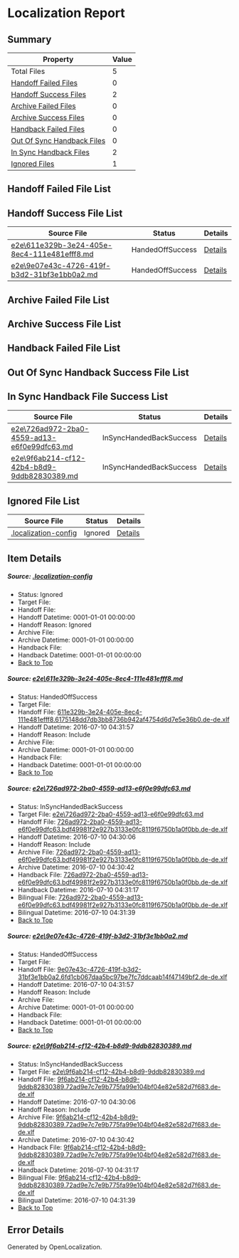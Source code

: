 # <a name='report-top'></a> Localization Report

## Summary
 Property | Value 
 -------- | ----- 
 Total Files | 5
[ Handoff Failed Files ](#handoff-failed-list)| 0
[ Handoff Success Files ](#handoff-success-list)| 2
[ Archive Failed Files ](#archive-failed-list)| 0
[ Archive Success Files ](#archive-success-list)| 0
[ Handback Failed Files ](#handback-failed-list)| 0
[ Out Of Sync Handback Files ](#outofsync-handback-success-list)| 0
[ In Sync Handback Files ](#insync-handback-success-list)| 2
[ Ignored Files ](#ignored-list)| 1

## <a name='handoff-failed-list'></a> Handoff Failed File List

## <a name='handoff-success-list'></a> Handoff Success File List
 Source File | Status | Details 
 ----------- | ------ | ------- 
 [e2e\611e329b-3e24-405e-8ec4-111e481efff8.md](https://github.com/OpenLocalizationTestOrg/oltest/blob/790374e02344d6d9a8ee70d1a8f6b9ebfad2cf35/e2e/611e329b-3e24-405e-8ec4-111e481efff8.md) | HandedOffSuccess | [Details](#b8f10d076318a243ba1533fa0a2413f56a15362f1)
 [e2e\9e07e43c-4726-419f-b3d2-31bf3e1bb0a2.md](https://github.com/OpenLocalizationTestOrg/oltest/blob/790374e02344d6d9a8ee70d1a8f6b9ebfad2cf35/e2e/9e07e43c-4726-419f-b3d2-31bf3e1bb0a2.md) | HandedOffSuccess | [Details](#05b0b7faef75f9fcedd41bfc29e18c62b33bc3c23)

## <a name='archive-failed-list'></a> Archive Failed File List

## <a name='archive-success-list'></a> Archive Success File List

## <a name='handback-failed-list'></a> Handback Failed File List

## <a name='outofsync-handback-success-list'></a> Out Of Sync Handback Success File List

## <a name='insync-handback-success-list'></a> In Sync Handback File Success List
 Source File | Status | Details 
 ----------- | ------ | ------- 
 [e2e\726ad972-2ba0-4559-ad13-e6f0e99dfc63.md](https://github.com/OpenLocalizationTestOrg/oltest/blob/c355c1daa3cbb9c9931df092ffa3accc45af6758/e2e/726ad972-2ba0-4559-ad13-e6f0e99dfc63.md) | InSyncHandedBackSuccess | [Details](#189e7ccf57648d8f50caa4e1fa874914574585c52)
 [e2e\9f6ab214-cf12-42b4-b8d9-9ddb82830389.md](https://github.com/OpenLocalizationTestOrg/oltest/blob/c355c1daa3cbb9c9931df092ffa3accc45af6758/e2e/9f6ab214-cf12-42b4-b8d9-9ddb82830389.md) | InSyncHandedBackSuccess | [Details](#9158b88c88a56637c5e34feef97203a2752b60084)

## <a name='ignored-list'></a> Ignored File List
 Source File | Status | Details 
 ----------- | ------ | ------- 
 [.localization-config](https://github.com/OpenLocalizationTestOrg/oltest/blob/790374e02344d6d9a8ee70d1a8f6b9ebfad2cf35/.localization-config) | Ignored | [Details](#3d4f252ac210baf56311d7e97dcc2db10974dbd20)

## Item Details
##### <a name='3d4f252ac210baf56311d7e97dcc2db10974dbd20'></a> Source: [.localization-config](https://github.com/OpenLocalizationTestOrg/oltest/blob/790374e02344d6d9a8ee70d1a8f6b9ebfad2cf35/.localization-config)
* Status: Ignored
* Target File: 
* Handoff File: 
* Handoff Datetime: 0001-01-01 00:00:00
* Handoff Reason: Ignored
* Archive File: 
* Archive Datetime: 0001-01-01 00:00:00
* Handback File: 
* Handback Datetime: 0001-01-01 00:00:00
* [Back to Top](#report-top)

##### <a name='b8f10d076318a243ba1533fa0a2413f56a15362f1'></a> Source: [e2e\611e329b-3e24-405e-8ec4-111e481efff8.md](https://github.com/OpenLocalizationTestOrg/oltest/blob/790374e02344d6d9a8ee70d1a8f6b9ebfad2cf35/e2e/611e329b-3e24-405e-8ec4-111e481efff8.md)
* Status: HandedOffSuccess
* Target File: 
* Handoff File: [611e329b-3e24-405e-8ec4-111e481efff8.6175148dd7db3bb8736b942af4754d6d7e5e36b0.de-de.xlf](https://github.com/OpenLocalizationTestOrg/olhandoff-e2e/blob/6f6573629e49e46d9bbbb612488e7db6ccb5b365/ol-handoff/OpenLocalizationTestOrg/oltest-dede-fly/ci/ht/611e329b-3e24-405e-8ec4-111e481efff8.6175148dd7db3bb8736b942af4754d6d7e5e36b0.de-de.xlf)
* Handoff Datetime: 2016-07-10 04:31:57
* Handoff Reason: Include
* Archive File: 
* Archive Datetime: 0001-01-01 00:00:00
* Handback File: 
* Handback Datetime: 0001-01-01 00:00:00
* [Back to Top](#report-top)

##### <a name='189e7ccf57648d8f50caa4e1fa874914574585c52'></a> Source: [e2e\726ad972-2ba0-4559-ad13-e6f0e99dfc63.md](https://github.com/OpenLocalizationTestOrg/oltest/blob/c355c1daa3cbb9c9931df092ffa3accc45af6758/e2e/726ad972-2ba0-4559-ad13-e6f0e99dfc63.md)
* Status: InSyncHandedBackSuccess
* Target File: [e2e\726ad972-2ba0-4559-ad13-e6f0e99dfc63.md](https://github.com/OpenLocalizationTestOrg/oltest-dede-fly/blob/a5d6f8dee2cb7a6164b8f3a145c860ed096b5b4f/e2e/726ad972-2ba0-4559-ad13-e6f0e99dfc63.md)
* Handoff File: [726ad972-2ba0-4559-ad13-e6f0e99dfc63.bdf49981f2e927b3133e0fc8119f6750b1a0f0bb.de-de.xlf](https://github.com/OpenLocalizationTestOrg/olhandoff-e2e/blob/f76c66158a8d9e8de03c7e74ae6350f95a028174/ol-handoff/OpenLocalizationTestOrg/oltest-dede-fly/ci/ht/726ad972-2ba0-4559-ad13-e6f0e99dfc63.bdf49981f2e927b3133e0fc8119f6750b1a0f0bb.de-de.xlf)
* Handoff Datetime: 2016-07-10 04:30:06
* Handoff Reason: Include
* Archive File: [726ad972-2ba0-4559-ad13-e6f0e99dfc63.bdf49981f2e927b3133e0fc8119f6750b1a0f0bb.de-de.xlf](https://github.com/OpenLocalizationTestOrg/olhandoff-e2e/blob/206b5d6b15d90ced07ad42e7182c33d17efade69/ol-archive/OpenLocalizationTestOrg/oltest-dede-fly/ci/ht/726ad972-2ba0-4559-ad13-e6f0e99dfc63.bdf49981f2e927b3133e0fc8119f6750b1a0f0bb.de-de.xlf)
* Archive Datetime: 2016-07-10 04:30:42
* Handback File: [726ad972-2ba0-4559-ad13-e6f0e99dfc63.bdf49981f2e927b3133e0fc8119f6750b1a0f0bb.de-de.xlf](https://github.com/OpenLocalizationTestOrg/olhandback-e2e/blob/21b83d69ebd48d7adf38557ad88f0f04cbbb9fbb/ol-handback/OpenLocalizationTestOrg/oltest-dede-fly/ci/ht/726ad972-2ba0-4559-ad13-e6f0e99dfc63.bdf49981f2e927b3133e0fc8119f6750b1a0f0bb.de-de.xlf)
* Handback Datetime: 2016-07-10 04:31:17
* Bilingual File: [726ad972-2ba0-4559-ad13-e6f0e99dfc63.bdf49981f2e927b3133e0fc8119f6750b1a0f0bb.de-de.xlf](https://github.com/OpenLocalizationTestOrg/olhandback-e2e/blob/21b83d69ebd48d7adf38557ad88f0f04cbbb9fbb/ol-handback/OpenLocalizationTestOrg/oltest-dede-fly/ci/ht/726ad972-2ba0-4559-ad13-e6f0e99dfc63.bdf49981f2e927b3133e0fc8119f6750b1a0f0bb.de-de.xlf)
* Bilingual Datetime: 2016-07-10 04:31:39
* [Back to Top](#report-top)

##### <a name='05b0b7faef75f9fcedd41bfc29e18c62b33bc3c23'></a> Source: [e2e\9e07e43c-4726-419f-b3d2-31bf3e1bb0a2.md](https://github.com/OpenLocalizationTestOrg/oltest/blob/790374e02344d6d9a8ee70d1a8f6b9ebfad2cf35/e2e/9e07e43c-4726-419f-b3d2-31bf3e1bb0a2.md)
* Status: HandedOffSuccess
* Target File: 
* Handoff File: [9e07e43c-4726-419f-b3d2-31bf3e1bb0a2.6fd1cb067daa5bc97be7fc7ddcaab14f47149bf2.de-de.xlf](https://github.com/OpenLocalizationTestOrg/olhandoff-e2e/blob/6f6573629e49e46d9bbbb612488e7db6ccb5b365/ol-handoff/OpenLocalizationTestOrg/oltest-dede-fly/ci/ht/9e07e43c-4726-419f-b3d2-31bf3e1bb0a2.6fd1cb067daa5bc97be7fc7ddcaab14f47149bf2.de-de.xlf)
* Handoff Datetime: 2016-07-10 04:31:57
* Handoff Reason: Include
* Archive File: 
* Archive Datetime: 0001-01-01 00:00:00
* Handback File: 
* Handback Datetime: 0001-01-01 00:00:00
* [Back to Top](#report-top)

##### <a name='9158b88c88a56637c5e34feef97203a2752b60084'></a> Source: [e2e\9f6ab214-cf12-42b4-b8d9-9ddb82830389.md](https://github.com/OpenLocalizationTestOrg/oltest/blob/c355c1daa3cbb9c9931df092ffa3accc45af6758/e2e/9f6ab214-cf12-42b4-b8d9-9ddb82830389.md)
* Status: InSyncHandedBackSuccess
* Target File: [e2e\9f6ab214-cf12-42b4-b8d9-9ddb82830389.md](https://github.com/OpenLocalizationTestOrg/oltest-dede-fly/blob/a5d6f8dee2cb7a6164b8f3a145c860ed096b5b4f/e2e/9f6ab214-cf12-42b4-b8d9-9ddb82830389.md)
* Handoff File: [9f6ab214-cf12-42b4-b8d9-9ddb82830389.72ad9e7c7e9b775fa99e104bf04e82e582d7f683.de-de.xlf](https://github.com/OpenLocalizationTestOrg/olhandoff-e2e/blob/f76c66158a8d9e8de03c7e74ae6350f95a028174/ol-handoff/OpenLocalizationTestOrg/oltest-dede-fly/ci/ht/9f6ab214-cf12-42b4-b8d9-9ddb82830389.72ad9e7c7e9b775fa99e104bf04e82e582d7f683.de-de.xlf)
* Handoff Datetime: 2016-07-10 04:30:06
* Handoff Reason: Include
* Archive File: [9f6ab214-cf12-42b4-b8d9-9ddb82830389.72ad9e7c7e9b775fa99e104bf04e82e582d7f683.de-de.xlf](https://github.com/OpenLocalizationTestOrg/olhandoff-e2e/blob/206b5d6b15d90ced07ad42e7182c33d17efade69/ol-archive/OpenLocalizationTestOrg/oltest-dede-fly/ci/ht/9f6ab214-cf12-42b4-b8d9-9ddb82830389.72ad9e7c7e9b775fa99e104bf04e82e582d7f683.de-de.xlf)
* Archive Datetime: 2016-07-10 04:30:42
* Handback File: [9f6ab214-cf12-42b4-b8d9-9ddb82830389.72ad9e7c7e9b775fa99e104bf04e82e582d7f683.de-de.xlf](https://github.com/OpenLocalizationTestOrg/olhandback-e2e/blob/21b83d69ebd48d7adf38557ad88f0f04cbbb9fbb/ol-handback/OpenLocalizationTestOrg/oltest-dede-fly/ci/ht/9f6ab214-cf12-42b4-b8d9-9ddb82830389.72ad9e7c7e9b775fa99e104bf04e82e582d7f683.de-de.xlf)
* Handback Datetime: 2016-07-10 04:31:17
* Bilingual File: [9f6ab214-cf12-42b4-b8d9-9ddb82830389.72ad9e7c7e9b775fa99e104bf04e82e582d7f683.de-de.xlf](https://github.com/OpenLocalizationTestOrg/olhandback-e2e/blob/21b83d69ebd48d7adf38557ad88f0f04cbbb9fbb/ol-handback/OpenLocalizationTestOrg/oltest-dede-fly/ci/ht/9f6ab214-cf12-42b4-b8d9-9ddb82830389.72ad9e7c7e9b775fa99e104bf04e82e582d7f683.de-de.xlf)
* Bilingual Datetime: 2016-07-10 04:31:39
* [Back to Top](#report-top)


## Error Details

Generated by OpenLocalization.
